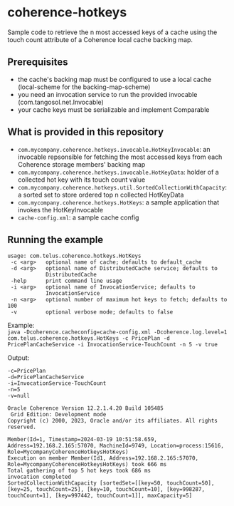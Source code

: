 # coherence-hotkeys

Sample code to retrieve the n most accessed keys of a cache using the touch count attribute of a Coherence local cache backing map.

## Prerequisites

- the cache's backing map must be configured to use a local cache (local-scheme for the backing-map-scheme)
- you need an invocation service to run the provided invocable (com.tangosol.net.Invocable)
- your cache keys must be serializable and implement Comparable

## What is provided in this repository

- ```com.mycompany.coherence.hotkeys.invocable.HotKeyInvocable```: an invocable repsonsible for fetching the most accessed keys from each Coherence storage members' backing map
- ```com.mycompany.coherence.hotkeys.invocable.HotKeyData```: holder of a collected hot key with its touch count value
- ```com.mycompany.coherence.hotkeys.util.SortedCollectionWithCapacity```: a sorted set to store ordered top n collected HotKeyData
- ```com.mycompany.coherence.hotkeys.HotKeys```: a sample application that invokes the HotKeyInvocable
- ```cache-config.xml```: a sample cache config

## Running the example

```
usage: com.telus.coherence.hotkeys.HotKeys
 -c <arg>   optional name of cache; defaults to default_cache
 -d <arg>   optional name of DistributedCache service; defaults to
            DistributedCache
 -help      print command line usage
 -i <arg>   optional name of InvocationService; defaults to
            InvocationService
 -n <arg>   optional number of maximum hot keys to fetch; defaults to 100
 -v         optional verbose mode; defaults to false
```
Example:
<br>
```java -Dcoherence.cacheconfig=cache-config.xml -Dcoherence.log.level=1 com.telus.coherence.hotkeys.HotKeys -c PricePlan -d PricePlanCacheService -i InvocationService-TouchCount -n 5 -v true```

Output:
<br>
```
-c=PricePlan
-d=PricePlanCacheService
-i=InvocationService-TouchCount
-n=5
-v=null

Oracle Coherence Version 12.2.1.4.20 Build 105485
 Grid Edition: Development mode
Copyright (c) 2000, 2023, Oracle and/or its affiliates. All rights reserved.

Member(Id=1, Timestamp=2024-03-19 10:51:58.659, Address=192.168.2.165:57070, MachineId=9749, Location=process:15616, Role=MycompanyCoherenceHotkeysHotKeys)
Execution on member Member(Id1, Address=192.168.2.165:57070, Role=MycompanyCoherenceHotkeysHotKeys) took 666 ms
Total gathering of top 5 hot keys took 686 ms
invocation completed
SortedCollectionWithCapacity [sortedSet=[[key=50, touchCount=50], [key=25, touchCount=25], [key=10, touchCount=10], [key=998287, touchCount=1], [key=997442, touchCount=1]], maxCapacity=5]
```
